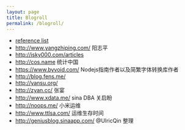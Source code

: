 ```yaml
---
layout: page
title: Blogroll
permalink: /blogroll/
---
```


- [reference list](/reference_links)
- <http://www.yangzhiping.com/> 阳志平  
- <http://isky000.com/articles> 
- <http://cos.name>  统计中国
- <https://www.byvoid.com/> Nodejs指南作者以及简繁字体转换库作者
- <http://blog.fens.me/>
- <http://yansu.org/> 
- <http://zyan.cc/>  张宴
- <http://www.xdata.me/> sina DBA 关启盼
- <http://noops.me/>  小米运维
- <http://www.ttlsa.com/> 运维生存时间
- <http://geniusblog.sinaapp.com/> @UlricQin 整理
